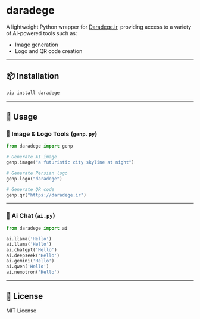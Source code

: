 # daradege

A lightweight Python wrapper for [Daradege.ir](https://daradege.ir), providing access to a variety of AI-powered tools such as:

* Image generation
* Logo and QR code creation

---

## 📦 Installation

```bash
pip install daradege
```

---

## 🚀 Usage

### 🔼 Image & Logo Tools (`genp.py`)

```python
from daradege import genp

# Generate AI image
genp.image("a futuristic city skyline at night")

# Generate Persian logo
genp.logo("daradege")

# Generate QR code
genp.qr("https://daradege.ir")
```

---

### 🧠 Ai Chat (`ai.py`)

```python
from daradege import ai

ai.llama('Hello')
ai.llama('Hello')
ai.chatgpt('Hello')
ai.deepseek('Hello')
ai.gemini('Hello')
ai.qwen('Hello')
ai.nemotron('Hello')
```

---

## 📄 License

MIT License
